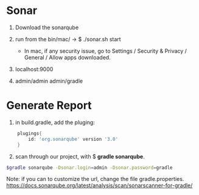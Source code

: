 # Sonar

1. Download the sonarqube
2. run from the bin/mac/ -> $ ./sonar.sh start

   - In mac, if any security issue, go to Settings / Security & Privacy / General / Allow apps downloaded.

3. localhost:9000
4. admin/admin admin/gradle

# Generate Report

1. in build.gradle, add the pluging:

```groovy
    plugings{
        id: 'org.sonarqube' version '3.0'
    }
```

2. scan through our project, with $ **gradle sonarqube**.

```sh
$gradle sonarqube -Dsonar.login=admin -Dsonar.password=gradle
```

Note: if you can to customize the url, change the file gradle.properties.
https://docs.sonarqube.org/latest/analysis/scan/sonarscanner-for-gradle/
